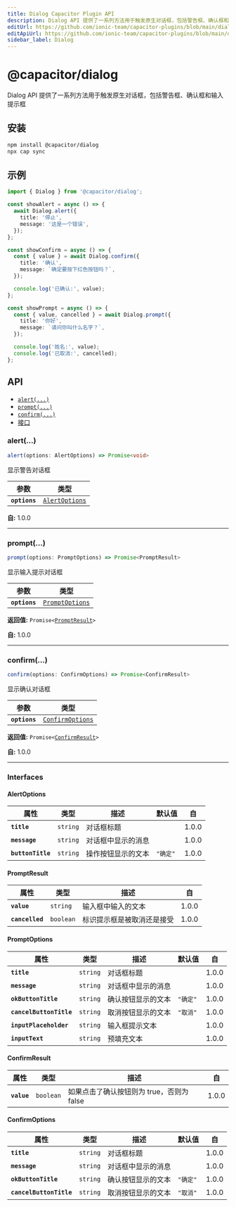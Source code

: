 ```yaml
---
title: Dialog Capacitor Plugin API
description: Dialog API 提供了一系列方法用于触发原生对话框，包括警告框、确认框和输入提示框
editUrl: https://github.com/ionic-team/capacitor-plugins/blob/main/dialog/README.md
editApiUrl: https://github.com/ionic-team/capacitor-plugins/blob/main/dialog/src/definitions.ts
sidebar_label: Dialog
---
```


# @capacitor/dialog

Dialog API 提供了一系列方法用于触发原生对话框，包括警告框、确认框和输入提示框

## 安装

```bash
npm install @capacitor/dialog
npx cap sync
```

## 示例

```typescript
import { Dialog } from '@capacitor/dialog';

const showAlert = async () => {
  await Dialog.alert({
    title: '停止',
    message: '这是一个错误',
  });
};

const showConfirm = async () => {
  const { value } = await Dialog.confirm({
    title: '确认',
    message: `确定要按下红色按钮吗？`,
  });

  console.log('已确认:', value);
};

const showPrompt = async () => {
  const { value, cancelled } = await Dialog.prompt({
    title: '你好',
    message: `请问你叫什么名字？`,
  });

  console.log('姓名:', value);
  console.log('已取消:', cancelled);
};
```

## API

<docgen-index>

- [`alert(...)`](#alert)
- [`prompt(...)`](#prompt)
- [`confirm(...)`](#confirm)
- [接口](#interfaces)

</docgen-index>

<docgen-api>

### alert(...)

```typescript
alert(options: AlertOptions) => Promise<void>
```

显示警告对话框

| 参数          | 类型                                                  |
| ------------- | ----------------------------------------------------- |
| **`options`** | <code><a href="#alertoptions">AlertOptions</a></code> |

**自:** 1.0.0

---

### prompt(...)

```typescript
prompt(options: PromptOptions) => Promise<PromptResult>
```

显示输入提示对话框

| 参数          | 类型                                                    |
| ------------- | ------------------------------------------------------- |
| **`options`** | <code><a href="#promptoptions">PromptOptions</a></code> |

**返回值:** <code>Promise&lt;<a href="#promptresult">PromptResult</a>&gt;</code>

**自:** 1.0.0

---

### confirm(...)

```typescript
confirm(options: ConfirmOptions) => Promise<ConfirmResult>
```

显示确认对话框

| 参数          | 类型                                                      |
| ------------- | --------------------------------------------------------- |
| **`options`** | <code><a href="#confirmoptions">ConfirmOptions</a></code> |

**返回值:** <code>Promise&lt;<a href="#confirmresult">ConfirmResult</a>&gt;</code>

**自:** 1.0.0

---

### Interfaces

#### AlertOptions

| 属性              | 类型                | 描述               | 默认值              | 自    |
| ----------------- | ------------------- | ------------------ | ------------------- | ----- |
| **`title`**       | <code>string</code> | 对话框标题         |                     | 1.0.0 |
| **`message`**     | <code>string</code> | 对话框中显示的消息 |                     | 1.0.0 |
| **`buttonTitle`** | <code>string</code> | 操作按钮显示的文本 | <code>"确定"</code> | 1.0.0 |

#### PromptResult

| 属性            | 类型                 | 描述                       | 自    |
| --------------- | -------------------- | -------------------------- | ----- |
| **`value`**     | <code>string</code>  | 输入框中输入的文本         | 1.0.0 |
| **`cancelled`** | <code>boolean</code> | 标识提示框是被取消还是接受 | 1.0.0 |

#### PromptOptions

| 属性                    | 类型                | 描述               | 默认值              | 自    |
| ----------------------- | ------------------- | ------------------ | ------------------- | ----- |
| **`title`**             | <code>string</code> | 对话框标题         |                     | 1.0.0 |
| **`message`**           | <code>string</code> | 对话框中显示的消息 |                     | 1.0.0 |
| **`okButtonTitle`**     | <code>string</code> | 确认按钮显示的文本 | <code>"确定"</code> | 1.0.0 |
| **`cancelButtonTitle`** | <code>string</code> | 取消按钮显示的文本 | <code>"取消"</code> | 1.0.0 |
| **`inputPlaceholder`**  | <code>string</code> | 输入框提示文本     |                     | 1.0.0 |
| **`inputText`**         | <code>string</code> | 预填充文本         |                     | 1.0.0 |

#### ConfirmResult

| 属性        | 类型                 | 描述                                      | 自    |
| ----------- | -------------------- | ----------------------------------------- | ----- |
| **`value`** | <code>boolean</code> | 如果点击了确认按钮则为 true，否则为 false | 1.0.0 |

#### ConfirmOptions

| 属性                    | 类型                | 描述               | 默认值              | 自    |
| ----------------------- | ------------------- | ------------------ | ------------------- | ----- |
| **`title`**             | <code>string</code> | 对话框标题         |                     | 1.0.0 |
| **`message`**           | <code>string</code> | 对话框中显示的消息 |                     | 1.0.0 |
| **`okButtonTitle`**     | <code>string</code> | 确认按钮显示的文本 | <code>"确定"</code> | 1.0.0 |
| **`cancelButtonTitle`** | <code>string</code> | 取消按钮显示的文本 | <code>"取消"</code> | 1.0.0 |

</docgen-api>
